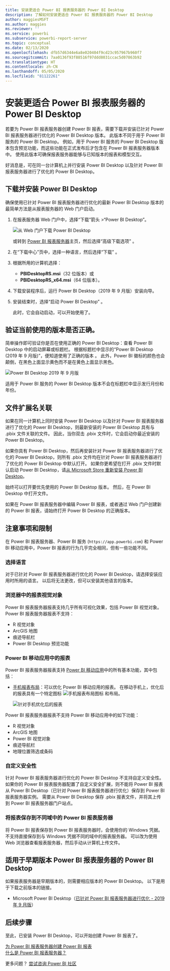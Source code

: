 ```yaml
---
title: 安装更适合 Power BI 报表服务器的 Power BI Desktop
description: 了解如何安装更适合 Power BI 报表服务器的 Power BI Desktop
author: maggiesMSFT
ms.author: maggies
ms.reviewer: ''
ms.service: powerbi
ms.subservice: powerbi-report-server
ms.topic: conceptual
ms.date: 02/13/2020
ms.openlocfilehash: dfb57d6344e6a8e020404f9cd23c957967b960f7
ms.sourcegitcommit: 7aa0136f93f88516f97ddd8031ccac5d07863b92
ms.translationtype: HT
ms.contentlocale: zh-CN
ms.lasthandoff: 05/05/2020
ms.locfileid: "81122261"
---
```

# <a name="install-power-bi-desktop-optimized-for-power-bi-report-server"></a>安装更适合 Power BI 报表服务器的 Power BI Desktop

若要为 Power BI 报表服务器创建 Power BI 报表，需要下载并安装已针对 Power BI 报表服务器进行优化的 Power BI Desktop 版本。 此版本不同于用于 Power BI 服务的 Power BI Desktop。 例如，用于 Power BI 服务的 Power BI Desktop 版本包含预览功能，而这些功能在正式发布后才包含在 Power BI 报表服务器版本中。 使用此版本可确保报表服务器能够与已知版本的报表和模型交互。 

好消息是，可在同一台计算机上并行安装 Power BI Desktop 以及针对 Power BI 报表服务器进行了优化的 Power BI Desktop。

## <a name="download-and-install-power-bi-desktop"></a>下载并安装 Power BI Desktop

确保使用已针对 Power BI 报表服务器进行优化的最新 Power BI Desktop 版本的最简单方法是从报表服务器的 Web 门户启动。

1. 在报表服务器 Web 门户中，选择“下载”箭头 >“Power BI Desktop”。  

    ![从 Web 门户下载 Power BI Desktop](media/install-powerbi-desktop/report-server-download-web-portal.png)

    或转到 [Power BI 报表服务器](https://powerbi.microsoft.com/report-server/)主页，然后选择“高级下载选项”  。

2. 在“下载中心”页中，选择一种语言，然后选择“下载”  。

3. 根据所用的计算机选择： 

    - **PBIDesktopRS.msi**（32 位版本）或
    - **PBIDesktopRS_x64.msi**（64 位版本）。

1. 下载安装程序后，运行 Power BI Desktop（2019 年 9 月版）安装向导。

2. 安装结束时，选择“启动 Power BI Desktop”  。

    此时，它会自动启动，可以开始使用了。

## <a name="verify-youre-using-the-correct-version"></a>验证当前使用的版本是否正确。
简单操作即可验证你是否在使用正确的 Power BI Desktop：查看 Power BI Desktop 中的启动屏幕或标题栏。 根据标题栏中显示的“Power BI Desktop (2019 年 9 月版)”，便知道使用了正确的版本  。 此外，Power BI 徽标的颜色也会颠倒，在黑色上面显示黄色而不是在黄色上面显示黑色。

![Power BI Desktop 2019 年 9 月版](media/install-powerbi-desktop/power-bi-report-server-desktop-sept-2019.png)

适用于 Power BI 服务的 Power BI Desktop 版本不会在标题栏中显示发行月份和年份。

## <a name="file-extension-association"></a>文件扩展名关联
如果在同一计算机上同时安装 Power BI Desktop 以及针对 Power BI 报表服务器进行了优化的 Power BI Desktop，则最新安装的 Power BI Desktop 具有与 .pbix 文件关联的文件。 因此，当你双击 .pbix 文件时，它会启动你最近安装的 Power BI Desktop。

如果你具有 Power BI Desktop，然后再安装针对 Power BI 报表服务器进行了优化的 Power BI Desktop，则所有 .pbix 文件均在针对 Power BI 报表服务器进行了优化的 Power BI Desktop 中默认打开。 如果你更希望在打开 .pbix 文件时默认启动 Power BI Desktop，请[从 Microsoft Store 重新安装 Power BI Desktop](https://aka.ms/pbidesktopstore)。

始终可以打开要优先使用的 Power BI Desktop 版本。 然后，在 Power BI Desktop 中打开文件。

如果在 Power BI 报表服务器中编辑 Power BI 报表，或者通过 Web 门户创建新的 Power BI 报表，请始终打开 Power BI Desktop 的正确版本。

## <a name="considerations-and-limitations"></a>注意事项和限制

在 Power BI 报表服务器、Power BI 服务 (`https://app.powerbi.com`) 和 Power BI 移动应用中，Power BI 报表的行为几乎完全相同，但有一些功能不同。

### <a name="selecting-a-language"></a>选择语言

对于已针对 Power BI 报表服务器进行优化的 Power BI Desktop，请选择安装应用时所用的语言。 以后将无法更改，但可以安装其他语言的版本。

### <a name="report-visuals-in-a-browser"></a>浏览器中的报表视觉对象

Power BI 报表服务器报表支持几乎所有可视化效果，包括 Power BI 视觉对象。 Power BI 报表服务器报表不支持：

* R 视觉对象
* ArcGIS 地图
* 痕迹导航栏
* Power BI Desktop 预览功能

### <a name="reports-in-the-power-bi-mobile-apps"></a>Power BI 移动应用中的报表

Power BI 报表服务器报表支持 [Power BI 移动应用](../consumer/mobile/mobile-apps-for-mobile-devices.md)中的所有基本功能，其中包括：

* [手机报表布局](../desktop-create-phone-report.md)：可以优化 Power BI 移动应用的报表。 在移动手机上，优化后的报表具有一个特定图标 ![手机报表布局图标](media/install-powerbi-desktop/power-bi-rs-mobile-optimized-icon.png) 和布局。
  
    ![针对手机优化后的报表](media/install-powerbi-desktop/power-bi-rs-mobile-optimized-report.png)

Power BI 报表服务器报表不支持 Power BI 移动应用中的如下功能：

* R 视觉对象
* ArcGIS 地图
* Power BI 视觉对象
* 痕迹导航栏
* 地理位置筛选或条码

### <a name="custom-security"></a>自定义安全性

针对 Power BI 报表服务器进行优化的 Power BI Desktop 不支持自定义安全性。 如果你的 Power BI 报表服务器配置了自定义安全扩展，则不能将 Power BI 报表从 Power BI Desktop（已针对 Power BI 报表服务器进行优化）保存到 Power BI 报表服务器实例。 需要从 Power BI Desktop 保存 .pbix 报表文件，并将其上传到 Power BI 报表服务器门户站点。

### <a name="saving-reports-to-a-power-bi-report-server-in-a-different-domain"></a>将报表保存到不同域中的 Power BI 报表服务器

将 Power BI 报表保存到 Power BI 报表服务器时，会使用你的 Windows 凭据。 不支持直接保存到与 Windows 凭据不同的域中的报表服务器。 可以改为使用 Web 浏览器查看报表服务器，然后手动从计算机上传文件。

## <a name="power-bi-desktop-for-earlier-versions-of-power-bi-report-server"></a>适用于早期版本 Power BI 报表服务器的 Power BI Desktop

如果报表服务器是早期版本的，则需要相应版本的 Power BI Desktop。 以下是用于下载之前版本的链接。

- Microsoft Power BI Desktop（[已针对 Power BI 报表服务器进行优化 - 2019 年 9 月版](https://go.microsoft.com/fwlink/?linkid=2103723)）

## <a name="next-steps"></a>后续步骤

至此，已安装 Power BI Desktop，可以开始创建 Power BI 报表了。

[为 Power BI 报表服务器创建 Power BI 报表](quickstart-create-powerbi-report.md)  
[什么是 Power BI 报表服务器？](get-started.md)

更多问题？ [尝试咨询 Power BI 社区](https://community.powerbi.com/)
